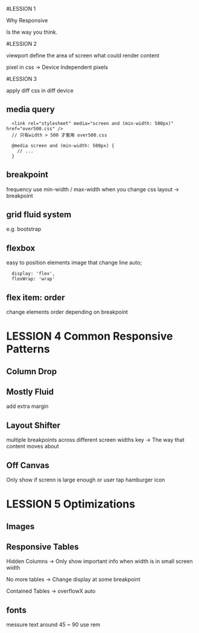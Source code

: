 #LESSION 1

Why Responsive

Is the way you think.

#LESSION 2

viewport define the area of screen what could render content

pixel in css -> Device Independent pixels

#LESSION 3

apply diff css in diff device 

## media query 

```
  <link rel="stylesheet" media="screen and (min-width: 500px)" href="over500.css" />
  // 只有width > 500 才套用 over500.css

  @media screen and (min-width: 500px) {
    // ...
  }
```

## breakpoint
frequency use min-width / max-width
when you change css layout -> breakpoint

## grid fluid system
e.g. bootstrap

## flexbox
easy to position elements
image that change line auto;
```
  display: 'flex',
  flexWrap: 'wrap'
```

## flex item: order
change elements order depending on breakpoint

# LESSION 4 Common Responsive Patterns

## Column Drop

## Mostly Fluid
add extra margin 

## Layout Shifter
multiple breakpoints across different screen widths
key -> The way that content moves about 

## Off Canvas
Only show if screnn is large enough or user tap hamburger icon

# LESSION 5 Optimizations

## Images
## Responsive Tables
Hidden Columns 
-> Only show important info when width is in small screen width

No more tables
-> Change display at some breakpoint

Contained Tables
-> overflowX auto

## fonts

messure text around 45 ~ 90
use rem

